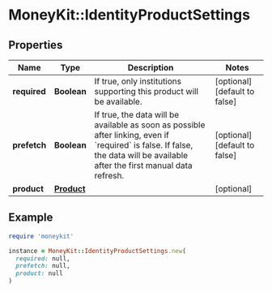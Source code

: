 # MoneyKit::IdentityProductSettings

## Properties

| Name | Type | Description | Notes |
| ---- | ---- | ----------- | ----- |
| **required** | **Boolean** | If true, only institutions supporting this product will be available. | [optional][default to false] |
| **prefetch** | **Boolean** | If true, the data will be available as soon as possible after linking, even if &#x60;required&#x60; is false. If false, the data will be available after the first manual data refresh. | [optional][default to false] |
| **product** | [**Product**](Product.md) |  | [optional] |

## Example

```ruby
require 'moneykit'

instance = MoneyKit::IdentityProductSettings.new(
  required: null,
  prefetch: null,
  product: null
)
```

